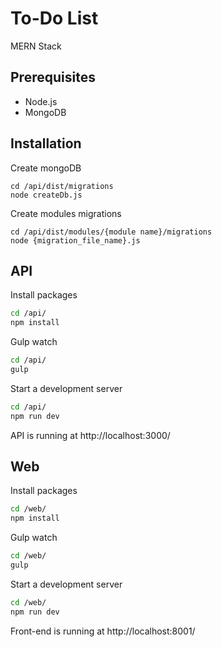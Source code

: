 # To-Do List

MERN Stack

## Prerequisites
 - Node.js
 - MongoDB

## Installation

Create mongoDB
```
cd /api/dist/migrations
node createDb.js
```

Create modules migrations
```
cd /api/dist/modules/{module name}/migrations
node {migration_file_name}.js
```
## API
Install packages
 ```sh
cd /api/
npm install
```

Gulp watch
 ```sh
cd /api/
gulp
```

Start a development server
 ```sh
cd /api/
npm run dev
```
API is running at http://localhost:3000/

## Web
Install packages
 ```sh
cd /web/
npm install
```

Gulp watch
 ```sh
cd /web/
gulp
```

Start a development server
 ```sh
cd /web/
npm run dev
```
Front-end is running at http://localhost:8001/

